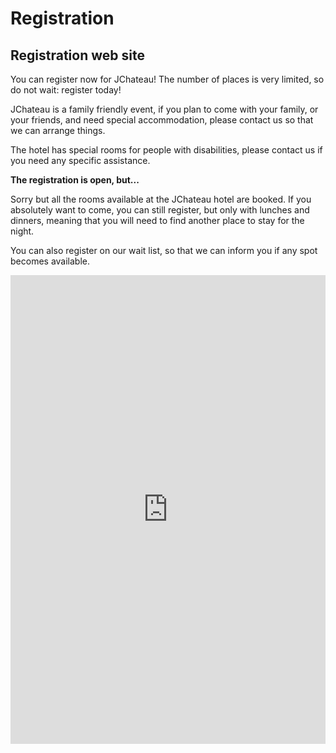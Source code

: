 # Registration

<!-- MACRO{snippet|debug=false|ignoreDownloadError=false|verbatim=false|file=src/site/resources/fragments/breadcrum.snippet.html} -->

## Registration web site

You can register now for JChateau! The number of places is very limited, so do not wait: register today!

JChateau is a family friendly event, if you plan to come with your family, or your friends, and need special accommodation, please contact us so that we can arrange things.

The hotel has special rooms for people with disabilities, please contact us if you need any specific assistance.

__The registration is open, but...__

Sorry but all the rooms available at the JChateau hotel are booked. If you absolutely want to come, you can still register, but only with lunches and dinners, meaning that you will need to find another place to stay for the night.

You can also register on our wait list, so that we can inform you if any spot becomes available.

<iframe id="haWidget" allowtransparency="true" scrolling="auto" src="https://www.helloasso.com/associations/bjpc/evenements/jchateau-2025-wait-list/widget" style="width: 100%; height: 750px; border: none;"></iframe>